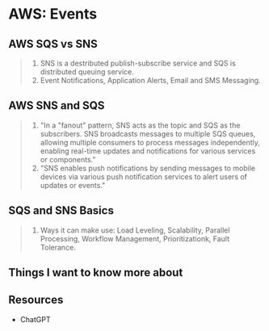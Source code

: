 # AWS: Events

## AWS SQS vs SNS

> 1. SNS is a destributed publish-subscribe service and SQS is distributed queuing service.
> 2. Event Notifications, Application Alerts, Email and SMS Messaging.

## AWS SNS and SQS

> 1. "In a "fanout" pattern, SNS acts as the topic and SQS as the subscribers. SNS broadcasts messages to multiple SQS queues, allowing multiple consumers to process messages independently, enabling real-time updates and notifications for various services or components."
> 2. "SNS enables push notifications by sending messages to mobile devices via various push notification services to alert users of updates or events."

## SQS and SNS Basics

> 1. Ways it can make use: Load Leveling, Scalability, Parallel Processing, Workflow Management, Prioritizationk, Fault Tolerance.

## Things I want to know more about

## Resources

- ChatGPT
